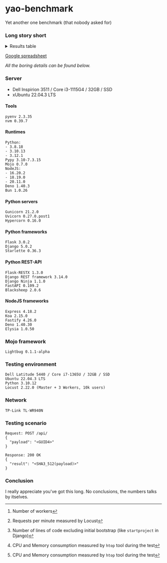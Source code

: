 # yao-benchmark
Yet another one benchmark (that nobody asked for)
### Long story short
<details>
<summary>Results table</summary>

| Framework   | Runtime | Server   | W[^1] | RPM[^2] | L[^3] | CPU[^4] | Mem[^4] |
|-------------|---------|----------|-------|---------|-------|---------|---------|
| Flask-RESTX | py38    | Gunicorn | 1     | xxx     | xx    | 30%     | 10%     |
</details>

[Google spreadsheet](https://docs.google.com/spreadsheets/d/1Cojv3-i-Jp5OBe26qyfy-kO59fkgCiZMujKfK0i-G1U/edit?usp=sharing)

*All the boring details can be found below.*

[^1]: Number of workers

[^2]: Requests per minute measured by Locust

[^3]: Number of lines of code excluding initial bootstrap (like `startproject` in Django)

[^4]: CPU and Memory consumption measured by `htop` tool during the test

### Server
- Dell Inspirion 3511 / Core i3-1115G4 / 32GB / SSD
- xUbuntu 22.04.3 LTS
#### Tools
```
pyenv 2.3.35
nvm 0.39.7
```
#### Runtimes
```
Python:
- 3.8.18
- 3.10.13
- 3.12.1
Pypy 3.10-7.3.15
Mojo 0.7.0
NodeJS:
- 16.20.2
- 18.19.0
- 20.11.0
Deno 1.40.3
Bun 1.0.26
```
#### Python servers
```
Gunicorn 21.2.0
Uvicorn 0.27.0.post1
Hypercorn 0.16.0
```
#### Python frameworks
```
Flask 3.0.2
Django 5.0.2
Starlette 0.36.3
```
#### Python REST-API
```
Flask-RESTX 1.3.0
Django REST framework 3.14.0
Django Ninja 1.1.0
FastAPI 0.109.2
Blacksheep 2.0.6
```
#### NodeJS frameworks
```
Express 4.18.2
Koa 2.15.0
Fastify 4.26.0
Deno 1.40.30
Elysia 1.0.50
```
### Mojo framework
```
Lightbug 0.1.1-alpha
```
### Testing environment
```
Dell Latitude 5440 / Core i7-1365U / 32GB / SSD
Ubuntu 22.04.3 LTS
Python 3.10.12
Locust 2.22.0 (Master + 3 Workers, 10k users)
```
### Network
```
TP-Link TL-WR940N
```
### Testing scenario
```
Request: POST /api/
{
  "payload": "<GUID4>"
}

Response: 200 OK
{
  "result": "<SHA3_512(payload)>"
}
```
### Conclusion
I really appreciate you've got this long. No conclusions, the numbers talks by itselves.
